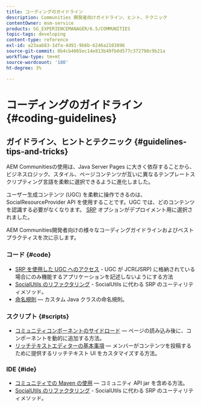 ```yaml
---
title: コーディングのガイドライン
description: Communities 開発者向けガイドライン、ヒント、テクニック
contentOwner: msm-service
products: SG_EXPERIENCEMANAGER/6.5/COMMUNITIES
topic-tags: developing
content-type: reference
exl-id: a23aab83-1dfa-4d91-9b6b-6246a2103896
source-git-commit: 8b4cb4065ec14e813b49fb0d577c372790c9b21a
workflow-type: tm+mt
source-wordcount: '180'
ht-degree: 3%

---
```


# コーディングのガイドライン {#coding-guidelines}

## ガイドライン、ヒントとテクニック {#guidelines-tips-and-tricks}

AEM Communitiesの使用は、Java Server Pages に大きく依存することから、ビジネスロジック、スタイル、ページコンテンツが互いに異なるテンプレートスクリプティング言語を柔軟に選択できるように進化しました。

ユーザー生成コンテンツ (UGC) を柔軟に操作できるのは、SocialResourceProvider API を使用することです。UGC では、どのコンテンツを認識する必要がなくなります。 [SRP](srp.md) オプションがデプロイメント用に選択されました。

AEM Communities開発者向けの様々なコーディングガイドラインおよびベストプラクティスを次に示します。

### コード {#code}

* [SRP を使用した UGC へのアクセス](accessing-ugc-with-srp.md) - UGC が JCR(JSRP) に格納されている場合にのみ機能するアプリケーションを記述しないようにする方法
* [SocialUtils のリファクタリング](socialutils.md) - SocialUtils に代わる SRP のユーティリティメソッド。
* [命名規則](naming-conventions.md)  — カスタム Java クラスの命名規則。

### スクリプト {#scripts}

* [コミュニティコンポーネントのサイドロード](sideloading.md)  — ページの読み込み後に、コンポーネントを動的に追加する方法。
* [リッチテキストエディターの基本事項](rte.md)  — メンバーがコンテンツを投稿するために提供するリッチテキスト UI をカスタマイズする方法。

### IDE {#ide}

* [コミュニティでの Maven の使用](maven.md)  — コミュニティ API jar を含める方法。
* [SocialUtils のリファクタリング](socialutils.md) - SocialUtils に代わる SRP のユーティリティメソッド。
